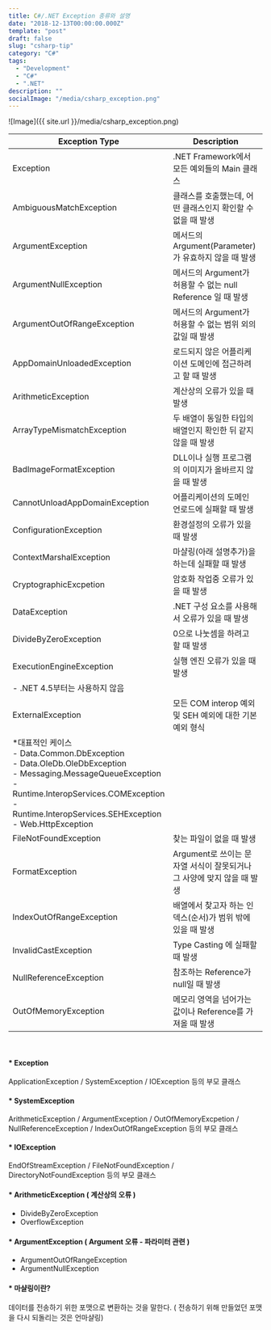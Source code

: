 ```yaml
---
title: C#/.NET Exception 종류와 설명
date: "2018-12-13T00:00:00.000Z"
template: "post"
draft: false
slug: "csharp-tip"
category: "C#"
tags:
  - "Development"
  - "C#"
  - ".NET"
description: ""
socialImage: "/media/csharp_exception.png"
---
```


![Image]({{ site.url }}/media/csharp_exception.png)

| Exception Type | Description |
| --- | --- |
| Exception | .NET Framework에서 모든 예외들의 Main 클래스 | 
| AmbiguousMatchException | 클래스를 호출했는데, 어떤 클래스인지 확인할 수 없을 때 발생 |
| ArgumentException | 메서드의 Argument(Parameter)가 유효하지 않을 때 발생 |
| ArgumentNullException | 메서드의 Argument가 허용할 수 없는 null Reference 일 때 발생 |
| ArgumentOutOfRangeException | 메서드의 Argument가 허용할 수 없는 범위 외의 값일 때 발생  |
| AppDomainUnloadedException | 로드되지 않은 어플리케이션 도메인에 접근하려고 할 때 발생 | 
| ArithmeticException | 계산상의 오류가 있을 때 발생 |
| ArrayTypeMismatchException | 두 배열이 동일한 타입의 배열인지 확인한 뒤 같지 않을 때 발생 |
| BadImageFormatException | DLL이나 실행 프로그램의 이미지가 올바르지 않을 때 발생 |
| CannotUnloadAppDomainException | 어플리케이션의 도메인 언로드에 실패할 때 발생 |
| ConfigurationException | 환경설정의 오류가 있을 때 발생 |  
| ContextMarshalException | 마샬링(아래 설명추가)을 하는데 실패할 때 발생 |
| CryptographicExcpetion | 암호화 작업중 오류가 있을 때 발생 |
| DataException | .NET 구성 요소를 사용해서 오류가 있을 때 발생 |
| DivideByZeroException | 0으로 나눗셈을 하려고 할 때 발생 |
| ExecutionEngineException | 실행 엔진 오류가 있을 때 발생 |
| - .NET 4.5부터는 사용하지 않음 | |
| ExternalException | 모든 COM interop 예외 및 SEH 예외에 대한 기본 예외 형식 |
| *대표적인 케이스<br />- Data.Common.DbException<br />- Data.OleDb.OleDbException<br />- Messaging.MessageQueueException<br />- Runtime.InteropServices.COMException<br />- Runtime.InteropServices.SEHException<br />- Web.HttpException<br /> | |
| FileNotFoundException | 찾는 파일이 없을 때 발생 |
| FormatException | Argument로 쓰이는 문자열 서식이 잘못되거나 그 사양에 맞지 않을 때 발생 |
| IndexOutOfRangeException | 배열에서 찾고자 하는 인덱스(순서)가 범위 밖에 있을 때 발생 | 
| InvalidCastException | Type Casting 에 실패할 때 발생 |
| NullReferenceException | 참조하는 Reference가 null일 때 발생 |
| OutOfMemoryException | 메모리 영역을 넘어가는 값이나 Reference를 가져올 때 발생 |
 
 <br />
 
#### * Exception
 ApplicationException / SystemException / IOException 등의 부모 클래스

#### * SystemException
 ArithmeticException / ArgumentException / OutOfMemoryExcpetion / NullReferenceException / IndexOutOfRangeException 등의 부모 클래스

#### * IOException
EndOfStreamException / FileNotFoundException / DirectoryNotFoundException 등의 부모 클래스

#### * ArithmeticException ( 계산상의 오류 )
- DivideByZeroException
- OverflowException

#### * ArgumentException ( Argument 오류 - 파라미터 관련 )
- ArgumentOutOfRangeException
- ArgumentNullException

#### * 마샬링<Marshalling>이란? 
데이터를 전송하기 위한 포맷으로 변환하는 것을 말한다. ( 전송하기 위해 만들었던 포맷을 다시 되돌리는 것은 언마샬링<Unmarshalling>)
